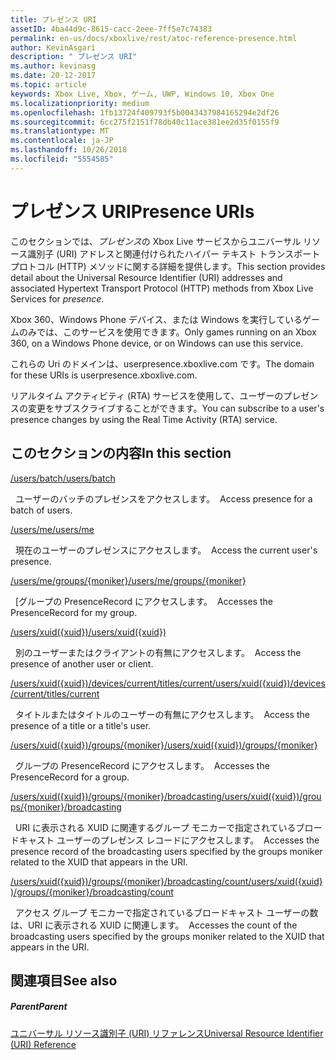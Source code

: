 ```yaml
---
title: プレゼンス URI
assetID: 4ba44d9c-8615-cacc-2eee-7ff5e7c74383
permalink: en-us/docs/xboxlive/rest/atoc-reference-presence.html
author: KevinAsgari
description: " プレゼンス URI"
ms.author: kevinasg
ms.date: 20-12-2017
ms.topic: article
keywords: Xbox Live, Xbox, ゲーム, UWP, Windows 10, Xbox One
ms.localizationpriority: medium
ms.openlocfilehash: 1fb13724f409793f5b0043437984165294e2df26
ms.sourcegitcommit: 6cc275f2151f78db40c11ace381ee2d35f0155f9
ms.translationtype: MT
ms.contentlocale: ja-JP
ms.lasthandoff: 10/26/2018
ms.locfileid: "5554585"
---
```

# <a name="presence-uris"></a><span data-ttu-id="95159-104">プレゼンス URI</span><span class="sxs-lookup"><span data-stu-id="95159-104">Presence URIs</span></span>
 
<span data-ttu-id="95159-105">このセクションでは、*プレゼンス*の Xbox Live サービスからユニバーサル リソース識別子 (URI) アドレスと関連付けられたハイパー テキスト トランスポート プロトコル (HTTP) メソッドに関する詳細を提供します。</span><span class="sxs-lookup"><span data-stu-id="95159-105">This section provides detail about the Universal Resource Identifier (URI) addresses and associated Hypertext Transport Protocol (HTTP) methods from Xbox Live Services for *presence*.</span></span>
 
<span data-ttu-id="95159-106">Xbox 360、Windows Phone デバイス、または Windows を実行しているゲームのみでは、このサービスを使用できます。</span><span class="sxs-lookup"><span data-stu-id="95159-106">Only games running on an Xbox 360, on a Windows Phone device, or on Windows can use this service.</span></span>
 
<span data-ttu-id="95159-107">これらの Uri のドメインは、userpresence.xboxlive.com です。</span><span class="sxs-lookup"><span data-stu-id="95159-107">The domain for these URIs is userpresence.xboxlive.com.</span></span>
 
<span data-ttu-id="95159-108">リアルタイム アクティビティ (RTA) サービスを使用して、ユーザーのプレゼンスの変更をサブスクライブすることができます。</span><span class="sxs-lookup"><span data-stu-id="95159-108">You can subscribe to a user's presence changes by using the Real Time Activity (RTA) service.</span></span>
 
<a id="ID4ERB"></a>

 
## <a name="in-this-section"></a><span data-ttu-id="95159-109">このセクションの内容</span><span class="sxs-lookup"><span data-stu-id="95159-109">In this section</span></span>

[<span data-ttu-id="95159-110">/users/batch</span><span class="sxs-lookup"><span data-stu-id="95159-110">/users/batch</span></span>](uri-usersbatch.md)

<span data-ttu-id="95159-111">&nbsp;&nbsp;ユーザーのバッチのプレゼンスをアクセスします。</span><span class="sxs-lookup"><span data-stu-id="95159-111">&nbsp;&nbsp;Access presence for a batch of users.</span></span>

[<span data-ttu-id="95159-112">/users/me</span><span class="sxs-lookup"><span data-stu-id="95159-112">/users/me</span></span>](uri-usersme.md)

<span data-ttu-id="95159-113">&nbsp;&nbsp;現在のユーザーのプレゼンスにアクセスします。</span><span class="sxs-lookup"><span data-stu-id="95159-113">&nbsp;&nbsp;Access the current user's presence.</span></span>

[<span data-ttu-id="95159-114">/users/me/groups/{moniker}</span><span class="sxs-lookup"><span data-stu-id="95159-114">/users/me/groups/{moniker}</span></span>](uri-usersmegroupsmoniker.md)

<span data-ttu-id="95159-115">&nbsp;&nbsp;[グループの PresenceRecord にアクセスします。</span><span class="sxs-lookup"><span data-stu-id="95159-115">&nbsp;&nbsp;Accesses the PresenceRecord for my group.</span></span>

[<span data-ttu-id="95159-116">/users/xuid({xuid})</span><span class="sxs-lookup"><span data-stu-id="95159-116">/users/xuid({xuid})</span></span>](uri-usersxuid.md)

<span data-ttu-id="95159-117">&nbsp;&nbsp;別のユーザーまたはクライアントの有無にアクセスします。</span><span class="sxs-lookup"><span data-stu-id="95159-117">&nbsp;&nbsp;Access the presence of another user or client.</span></span>

[<span data-ttu-id="95159-118">/users/xuid({xuid})/devices/current/titles/current</span><span class="sxs-lookup"><span data-stu-id="95159-118">/users/xuid({xuid})/devices/current/titles/current</span></span>](uri-usersxuiddevicescurrenttitlescurrent.md)

<span data-ttu-id="95159-119">&nbsp;&nbsp;タイトルまたはタイトルのユーザーの有無にアクセスします。</span><span class="sxs-lookup"><span data-stu-id="95159-119">&nbsp;&nbsp;Access the presence of a title or a title's user.</span></span>

[<span data-ttu-id="95159-120">/users/xuid({xuid})/groups/{moniker}</span><span class="sxs-lookup"><span data-stu-id="95159-120">/users/xuid({xuid})/groups/{moniker}</span></span>](uri-usersxuidgroupsmoniker.md)

<span data-ttu-id="95159-121">&nbsp;&nbsp;グループの PresenceRecord にアクセスします。</span><span class="sxs-lookup"><span data-stu-id="95159-121">&nbsp;&nbsp;Accesses the PresenceRecord for a group.</span></span>

[<span data-ttu-id="95159-122">/users/xuid({xuid})/groups/{moniker}/broadcasting</span><span class="sxs-lookup"><span data-stu-id="95159-122">/users/xuid({xuid})/groups/{moniker}/broadcasting</span></span>](uri-usersxuidgroupsmonikerbroadcasting.md)

<span data-ttu-id="95159-123">&nbsp;&nbsp;URI に表示される XUID に関連するグループ モニカーで指定されているブロードキャスト ユーザーのプレゼンス レコードにアクセスします。</span><span class="sxs-lookup"><span data-stu-id="95159-123">&nbsp;&nbsp;Accesses the presence record of the broadcasting users specified by the groups moniker related to the XUID that appears in the URI.</span></span>

[<span data-ttu-id="95159-124">/users/xuid({xuid})/groups/{moniker}/broadcasting/count</span><span class="sxs-lookup"><span data-stu-id="95159-124">/users/xuid({xuid})/groups/{moniker}/broadcasting/count</span></span>](uri-usersxuidgroupsmonikerbroadcastingcount.md)

<span data-ttu-id="95159-125">&nbsp;&nbsp;アクセス グループ モニカーで指定されているブロードキャスト ユーザーの数は、URI に表示される XUID に関連します。</span><span class="sxs-lookup"><span data-stu-id="95159-125">&nbsp;&nbsp;Accesses the count of the broadcasting users specified by the groups moniker related to the XUID that appears in the URI.</span></span>
 
<a id="ID4EMC"></a>

 
## <a name="see-also"></a><span data-ttu-id="95159-126">関連項目</span><span class="sxs-lookup"><span data-stu-id="95159-126">See also</span></span>
 
<a id="ID4EOC"></a>

 
##### <a name="parent"></a><span data-ttu-id="95159-127">Parent</span><span class="sxs-lookup"><span data-stu-id="95159-127">Parent</span></span> 

[<span data-ttu-id="95159-128">ユニバーサル リソース識別子 (URI) リファレンス</span><span class="sxs-lookup"><span data-stu-id="95159-128">Universal Resource Identifier (URI) Reference</span></span>](../atoc-xboxlivews-reference-uris.md)

   